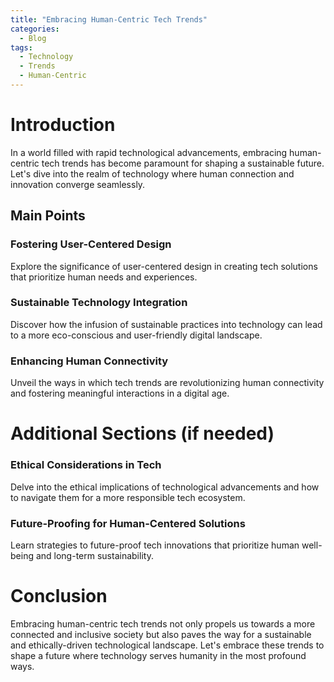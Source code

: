 ```yaml
---
title: "Embracing Human-Centric Tech Trends"
categories:
  - Blog
tags:
  - Technology
  - Trends
  - Human-Centric
---
```


# Introduction
In a world filled with rapid technological advancements, embracing human-centric tech trends has become paramount for shaping a sustainable future. Let's dive into the realm of technology where human connection and innovation converge seamlessly.

## Main Points
### Fostering User-Centered Design
Explore the significance of user-centered design in creating tech solutions that prioritize human needs and experiences.

### Sustainable Technology Integration
Discover how the infusion of sustainable practices into technology can lead to a more eco-conscious and user-friendly digital landscape.

### Enhancing Human Connectivity
Unveil the ways in which tech trends are revolutionizing human connectivity and fostering meaningful interactions in a digital age.

# Additional Sections (if needed)
### Ethical Considerations in Tech
Delve into the ethical implications of technological advancements and how to navigate them for a more responsible tech ecosystem.

### Future-Proofing for Human-Centered Solutions
Learn strategies to future-proof tech innovations that prioritize human well-being and long-term sustainability.

# Conclusion
Embracing human-centric tech trends not only propels us towards a more connected and inclusive society but also paves the way for a sustainable and ethically-driven technological landscape. Let's embrace these trends to shape a future where technology serves humanity in the most profound ways.